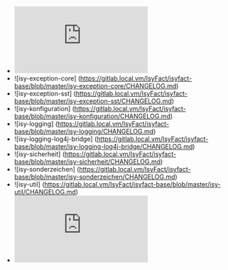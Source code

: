 - ![isy-aufrufkontext](https://gitlab.local.vm/IsyFact/isyfact-base/blob/master/isy-aufrufkontext/CHANGELOG.md)
- ![isy-exception-core] (https://gitlab.local.vm/IsyFact/isyfact-base/blob/master/isy-exception-core/CHANGELOG.md)
-  ![isy-exception-sst] (https://gitlab.local.vm/IsyFact/isyfact-base/blob/master/isy-exception-sst/CHANGELOG.md)
-  ![isy-konfiguration] (https://gitlab.local.vm/IsyFact/isyfact-base/blob/master/isy-konfiguration/CHANGELOG.md)
-  ![isy-logging] (https://gitlab.local.vm/IsyFact/isyfact-base/blob/master/isy-logging/CHANGELOG.md)
-  ![isy-logging-log4j-bridge] (https://gitlab.local.vm/IsyFact/isyfact-base/blob/master/isy-logging-log4j-bridge/CHANGELOG.md)
-  ![isy-sicherheit] (https://gitlab.local.vm/IsyFact/isyfact-base/blob/master/isy-sicherheit/CHANGELOG.md)
-  ![isy-sonderzeichen] (https://gitlab.local.vm/IsyFact/isyfact-base/blob/master/isy-sonderzeichen/CHANGELOG.md)
-  ![isy-util] (https://gitlab.local.vm/IsyFact/isyfact-base/blob/master/isy-util/CHANGELOG.md)
-  ![isyfact-base-bom](https://gitlab.local.vm/IsyFact/isyfact-base/blob/master/isyfact-base-bom/CHANGELOG.md)